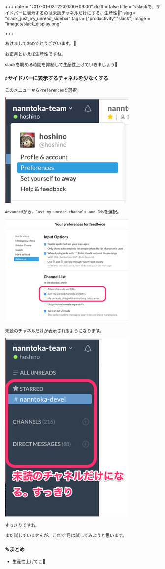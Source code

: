 +++
date = "2017-01-03T22:00:00+09:00"
draft = false
title = "♯slackで、サイドバーに表示するのは未読チャネルだけにする。生産性💪"
slug = "slack_just_my_unread_sidebar"
tags = ["productivity","slack"]
image = "images/slack_display.png"

+++

あけましておめでとうございます。🎍

お正月といえば生産性ですね。

slackを眺める時間を抑制して生産性上げていきましょう💪

<!--more-->

### ♯サイドバーに表示するチャネルを少なくする

このメニューから`Preferences`を選択。

<img alt="slack" src="/images/slack_popup.png" width=400>

`Advanced`から、`Just my unread channels and DMs`を選択。

<img alt="slack" src="/images/slack_preference.png" width=400>

未読のチャネルだけが表示されるようになります。

<img alt="slack" src="/images/slack_sidebar.png" width=400>

すっきりですね。

まだ試していませんが、これで1月は試してみようと思います。

### ✎まとめ

* 生産性上げてこ💪
